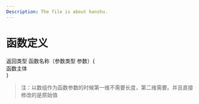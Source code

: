 ```yaml
---
Description: The file is about hanshu.
---
```

# 函数定义
返回类型 函数名称（参数类型 参数）{<br>
    函数主体<br>
}
>注：以数组作为函数参数的时候第一维不需要长度，第二维需要。并且直接修改的是原始值
 